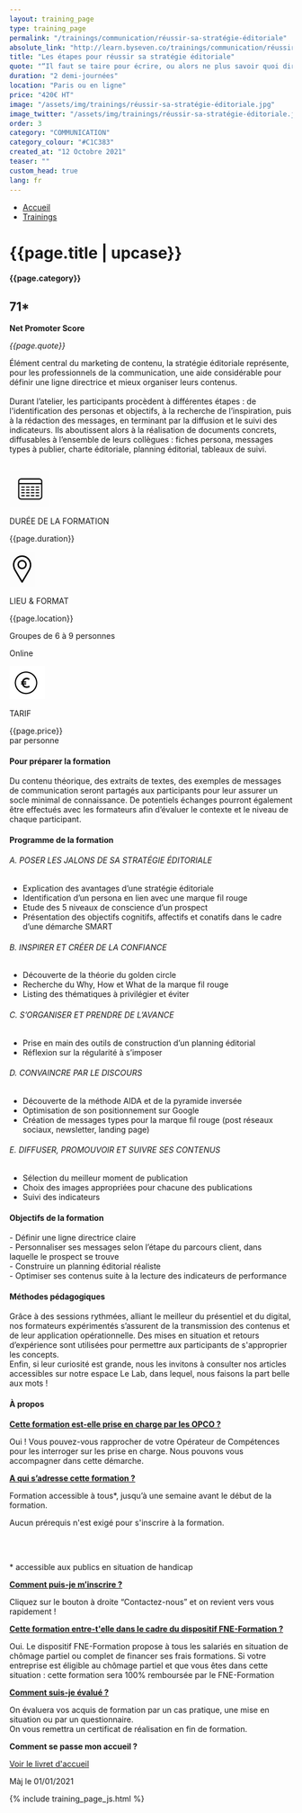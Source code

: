 ```yaml
---
layout: training_page
type: training_page
permalink: "/trainings/communication/réussir-sa-stratégie-éditoriale"
absolute_link: "http://learn.byseven.co/trainings/communication/réussir-sa-stratégie-éditoriale"
title: "Les étapes pour réussir sa stratégie éditoriale"
quote: "“Il faut se taire pour écrire, ou alors ne plus savoir quoi dire aux gens.” -  Nathalie Petrowski"
duration: "2 demi-journées"
location: "Paris ou en ligne"
price: "420€ HT"
image: "/assets/img/trainings/réussir-sa-stratégie-éditoriale.jpg"
image_twitter: "/assets/img/trainings/réussir-sa-stratégie-éditoriale.jpg"
order: 3
category: "COMMUNICATION"
category_colour: "#C1C383"
created_at: "12 Octobre 2021"
teaser: ""
custom_head: true
lang: fr
---
```


<div class="trainings-breadcrumb">
  <nav aria-label="Breadcrumb" class="breadcrumb">
    <ul>
        <li><a href="/">Accueil</a></li>
        <li><a href="/trainings">Trainings</a></li>
    </ul>
  </nav>
</div>
<div class="training-page-main">
  <div class="training-page-main-banner">
    <div class="training-page-main-banner-left">
      <div>
        <h1 class="training-page-main-banner-left-title">{{page.title | upcase}}</h1>
        <div class='category-score'><h4 class="training-page-main-banner-left-category" style="background: {{page.category_colour}};">{{page.category}}</h4>
          <div class='net-promote-score'><h2>71<span>&#42;</span></h2>
          <p><strong>Net Promoter Score</strong></p>
          </div>
        </div>
        <p class="training-page-main-banner-left-quote"><em>{{page.quote}}</em></p>
      </div>
      <p class="training-page-main-banner-left-description">Élément central du marketing de contenu, la stratégie éditoriale représente, pour les professionnels de la communication, une aide considérable pour définir une ligne directrice et mieux organiser leurs contenus.
      <br><br>
      Durant l’atelier, les participants procèdent à différentes étapes :  de l'identification des personas et objectifs, à la recherche de l’inspiration, puis à la rédaction des messages, en terminant par la  diffusion et le  suivi des indicateurs. Ils aboutissent alors à la réalisation de documents concrets, diffusables à l’ensemble de leurs collègues  : fiches persona, messages types à publier, charte éditoriale, planning éditorial, tableaux  de suivi.
      </p>
    </div>
    <div class="training-page-main-banner-right">
      <img src="{{page.image}}" alt="">
    </div>
  </div>
</div>
<div class="training-page-infos" style="background: {{page.category_colour}};">
  <div class="training-pages-infos-date">
    <img src="/assets/img/PICTO_DATE.png" alt="" class='training-page-picto'>
    <div class="traning-pages-info-text">
        <p>DURÉE DE LA FORMATION</p>
        <p>{{page.duration}}</p>
    </div>
  </div>
  <div class="training-pages-infos-place">
    <img src="/assets/img/PICTO_LIEU.png" alt="" class='training-page-picto'>
    <div class="traning-pages-info-text">
        <p>LIEU & FORMAT</p>
        <p>{{page.location}}</p>
        <p>Groupes de 6 à 9 personnes</p>
        <p>Online</p>
    </div>
  </div>
  <div class="training-pages-infos-price">
    <img src="/assets/img/PICTO_TARIFS.png" alt="" class='training-page-picto'>
    <div class="traning-pages-info-text">
        <p class="align">TARIF</p>
        <p>{{page.price}} <br>par personne</p>
    </div>
  </div>
</div>
<div class="training-page-main-description">
  <div class="training-page-main-description-left" >
    <h4 style="text-decoration-color: {{page.category_colour}};">Pour préparer la formation</h4>
    <p>Du contenu théorique, des extraits de textes, des exemples de messages de communication seront partagés aux participants pour leur assurer un socle minimal de connaissance. De potentiels échanges pourront également être effectués avec les formateurs afin d’évaluer le contexte et  le niveau de chaque participant.</p>
    <h4 style="text-decoration-color: {{page.category_colour}};">Programme de la formation</h4>
    <h6>A. POSER LES JALONS DE SA  STRATÉGIE ÉDITORIALE</h6>
    <ul>
      <li>Explication des avantages d’une stratégie éditoriale</li>
      <li>Identification d’un persona en lien avec une marque fil rouge</li>
      <li>Etude des 5 niveaux de conscience d’un prospect</li>
      <li>Présentation des objectifs cognitifs, affectifs et conatifs dans le cadre d’une démarche SMART</li>
    </ul>
    <h6>B. INSPIRER ET CRÉER DE LA CONFIANCE</h6>
    <ul>
      <li>Découverte de la théorie du golden circle </li>
      <li>Recherche du Why, How et What de la marque fil rouge</li>
      <li>Listing des thématiques à privilégier et éviter</li>
    </ul>
    <h6>C. S’ORGANISER ET PRENDRE DE L’AVANCE</h6>
    <ul>
      <li>Prise en main des outils de construction d’un  planning éditorial </li>
      <li>Réflexion sur la régularité à s’imposer</li>
    </ul>
    <h6>D. CONVAINCRE PAR LE DISCOURS </h6>
    <ul>
      <li>Découverte de la méthode AIDA et de la pyramide inversée</li>
      <li>Optimisation de son positionnement sur Google</li>
      <li>Création de messages types pour la marque fil rouge (post réseaux sociaux, newsletter, landing page)</li>
    </ul>
    <h6>E. DIFFUSER, PROMOUVOIR ET SUIVRE  SES CONTENUS</h6>
    <ul>
      <li>Sélection du meilleur moment de publication</li>
      <li>Choix des images appropriées pour chacune des publications</li>
      <li>Suivi des indicateurs</li>
    </ul>
  </div>
  <div class="training-page-main-description-right" >
    <div>
      <h4 style="text-decoration-color: {{page.category_colour}};">Objectifs de la formation</h4>
      <p>
        - Définir une ligne directrice claire<br>
        - Personnaliser ses messages selon l’étape du parcours client, dans laquelle le prospect  se trouve<br>
        - Construire un planning éditorial réaliste<br>
        - Optimiser ses contenus suite à la lecture des indicateurs de performance
      </p>
      <h4 style="text-decoration-color: {{page.category_colour}};">Méthodes pédagogiques</h4>
      <p>
        Grâce à des sessions rythmées, alliant le meilleur du présentiel et du digital, nos formateurs expérimentés s’assurent de la transmission des contenus et de leur application opérationnelle. Des mises en situation et retours d’expérience sont utilisées pour permettre aux participants de s'approprier les concepts.<br>Enfin, si leur curiosité est grande, nous les invitons à consulter nos articles accessibles sur notre espace Le Lab, dans lequel, nous faisons la part belle aux mots !
      </p>
      <h4 style="text-decoration-color: {{page.category_colour}};">À propos</h4>
      <div class="training-page-faq-element">
        <a class='training-page-faq-question-link' data-toggle="collapse" href="#collapse1" role="button" aria-expanded="false" aria-controls="collapse1" style="color: {{page.category_colour}};">
          <div class="training-page-faq-question flex-row-between-centered">
            <p><strong>Cette formation est-elle prise en charge par les OPCO ?</strong></p>
            <i class="fas fa-angle-down fa-2x"></i>
            <i class="fas fa-angle-up fa-2x hidden"></i>
          </div>
        </a>
        <div class="training-page-faq-answer collapse" id="collapse1">
          <p>Oui ! Vous pouvez-vous rapprocher de votre Opérateur de Compétences pour les interroger sur les prise en charge. Nous pouvons vous accompagner dans cette démarche.</p>
        </div>
      </div>
      <div class="training-page-faq-element">
        <a class='training-page-faq-question-link' data-toggle="collapse" href="#collapse2" role="button" aria-expanded="false" aria-controls="collapse2" style="color: {{page.category_colour}};">
          <div class="training-page-faq-question flex-row-between-centered">
            <p><strong>A qui s’adresse cette formation ?</strong></p>
            <i class="fas fa-angle-down fa-2x"></i>
            <i class="fas fa-angle-up fa-2x hidden"></i>
          </div>
        </a>
        <div class="training-page-faq-answer collapse" id="collapse2">
          <p>Formation accessible à tous*, jusqu’à une semaine avant le début de la formation.</p>
          <p>Aucun prérequis n'est exigé pour s'inscrire à la formation.</p><br><br>
          <p> * accessible aux publics en situation de handicap</p>
        </div>
      </div>
      <div class="training-page-faq-element">
        <a class='training-page-faq-question-link' data-toggle="collapse" href="#collapse3" role="button" aria-expanded="false" aria-controls="collapse3" style="color: {{page.category_colour}};">
          <div class="training-page-faq-question flex-row-between-centered">
            <p><strong>Comment puis-je m’inscrire ?</strong></p>
            <i class="fas fa-angle-down fa-2x"></i>
            <i class="fas fa-angle-up fa-2x hidden"></i>
          </div>
        </a>
        <div class="training-page-faq-answer collapse" id="collapse3">
          <p>Cliquez sur le bouton à droite “Contactez-nous” et on revient vers vous rapidement !</p>
        </div>
      </div>
      <div class="training-page-faq-element">
        <a class='training-page-faq-question-link' data-toggle="collapse" href="#collapse4" role="button" aria-expanded="false" aria-controls="collapse4" style="color: {{page.category_colour}};">
          <div class="training-page-faq-question flex-row-between-centered">
            <p><strong>Cette formation entre-t'elle dans le cadre du dispositif FNE-Formation ?</strong></p>
            <i class="fas fa-angle-down fa-2x"></i>
            <i class="fas fa-angle-up fa-2x hidden"></i>
          </div>
        </a>
        <div class="training-page-faq-answer collapse" id="collapse4">
          <p>Oui. Le dispositif FNE-Formation propose à tous les salariés en situation de chômage partiel ou complet de financer ses frais formations. Si votre entreprise est éligible au chômage partiel et que vous êtes dans cette situation : cette formation sera 100% remboursée par le FNE-Formation</p>
        </div>
      </div>
      <div class="training-page-faq-element">
        <a class='training-page-faq-question-link' data-toggle="collapse" href="#collapse5" role="button" aria-expanded="false" aria-controls="collapse4" style="color: {{page.category_colour}};">
          <div class="training-page-faq-question flex-row-between-centered">
            <p><strong>Comment suis-je évalué ?</strong></p>
            <i class="fas fa-angle-down fa-2x"></i>
            <i class="fas fa-angle-up fa-2x hidden"></i>
          </div>
        </a>
        <div class="training-page-faq-answer collapse" id="collapse5">
          <p>On évaluera vos acquis de formation par un cas pratique, une mise en situation ou par un questionnaire.<br>
          On vous remettra un certificat de réalisation en fin de formation.</p>
        </div>
      </div>
      <div class="training-page-faq-element">
        <div class="training-page-faq-question flex-row-between-centered">
          <p><strong>Comment se passe mon accueil ?</strong></p>
          <a href="/livret"
             target="_blank"
             class="fs-1_4rem font-weight-700 p-2rem rounded-5px bs-white bs-black-hover smooth-transition"
             style="background-color: {{page.category_colour}};">
            Voir le livret d'accueil
          </a>
        </div>
      </div>
      <div class="training-additional-info">
        <p>Màj le 01/01/2021</p>
      </div>
    </div>
    </div>
  </div>
</div>

{% include training_page_js.html %}


